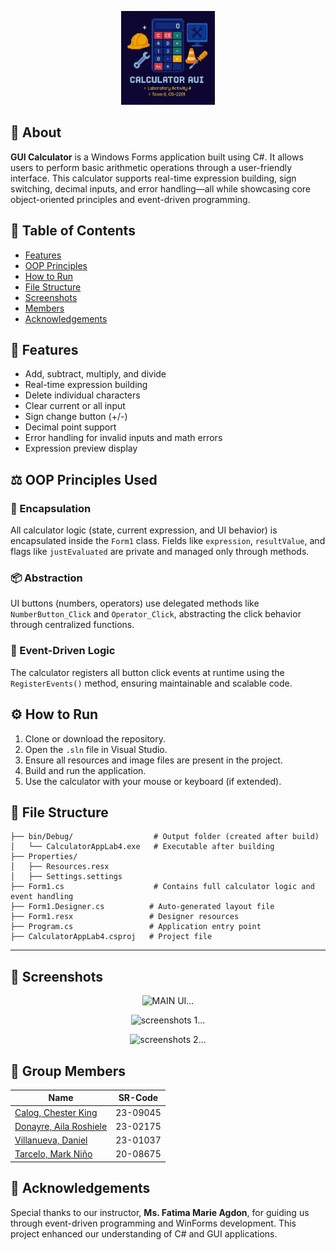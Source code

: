 <p align="center">
  <img src="images/calcu-banner.png" style="max-width: 200px; max-height: 150px; width: auto; height: auto;" alt="LOGO?">
</p>

## 🧮 About
**GUI Calculator** is a Windows Forms application built using C#. It allows users to perform basic arithmetic operations through a user-friendly interface. This calculator supports real-time expression building, sign switching, decimal inputs, and error handling—all while showcasing core object-oriented principles and event-driven programming.

## 📔 Table of Contents
- [Features](#features)
- [OOP Principles](#oop-principles)
- [How to Run](#how-to-run)
- [File Structure](#file-structure)
- [Screenshots](#screenshots)
- [Members](#members)
- [Acknowledgements](#acknowledgements)

## <a id="features">🔢 Features</a>
- Add, subtract, multiply, and divide
- Real-time expression building
- Delete individual characters
- Clear current or all input
- Sign change button (+/-)
- Decimal point support
- Error handling for invalid inputs and math errors
- Expression preview display

## <a id="oop-principles">⚖️ OOP Principles Used</a>

### 🔐 Encapsulation
All calculator logic (state, current expression, and UI behavior) is encapsulated inside the `Form1` class. Fields like `expression`, `resultValue`, and flags like `justEvaluated` are private and managed only through methods.

### 📦 Abstraction
UI buttons (numbers, operators) use delegated methods like `NumberButton_Click` and `Operator_Click`, abstracting the click behavior through centralized functions.

### 🧠 Event-Driven Logic
The calculator registers all button click events at runtime using the `RegisterEvents()` method, ensuring maintainable and scalable code.

## <a id="how-to-run">⚙️ How to Run</a>

1. Clone or download the repository.
2. Open the `.sln` file in Visual Studio.
3. Ensure all resources and image files are present in the project.
4. Build and run the application.
5. Use the calculator with your mouse or keyboard (if extended).

## <a id="file-structure">📁 File Structure</a>

```
├── bin/Debug/                  # Output folder (created after build)
│   └── CalculatorAppLab4.exe   # Executable after building
├── Properties/
│   ├── Resources.resx
│   ├── Settings.settings
├── Form1.cs                    # Contains full calculator logic and event handling
├── Form1.Designer.cs          # Auto-generated layout file
├── Form1.resx                 # Designer resources
├── Program.cs                 # Application entry point
├── CalculatorAppLab4.csproj   # Project file
```

---

## <a id="screenshots">📸 Screenshots</a>

<p align="center">
  <img src="images/CalculatorUI.png" style="max-width: 600px; height: auto;" alt="MAIN UI...">
</p>

<p align="center">
  <img src="images/CalculatorUI.png" style="max-width: 600px; height: auto;" alt="screenshots 1...">
</p>

<p align="center">
  <img src="images/CalculatorWithExpression.png" style="max-width: 600px; height: auto;" alt="screenshots 2...">
</p>

## <a id="members">👥 Group Members</a>

| Name | SR-Code | 
|------|---------|
| [Calog, Chester King](https://github.com/ChesterCalog) | 23-09045 |   
| [Donayre, Aila Roshiele](https://github.com/ailadonayre) | 23-02175 |  
| [Villanueva, Daniel](https://github.com/danielbvillanueva) | 23-01037 | 
| [Tarcelo, Mark Niño](https://github.com/ElgatoMe0w) | 20-08675 | 

## <a id="acknowledgements">💎 Acknowledgements</a>
Special thanks to our instructor, **Ms. Fatima Marie Agdon**, for guiding us through event-driven programming and WinForms development. This project enhanced our understanding of C# and GUI applications.
